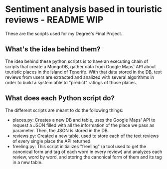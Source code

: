 # Sentiment analysis based in touristic reviews - README WIP
These are the scripts used for my Degree's Final Project.

## What's the idea behind them?
The idea behind these python scripts is to have an executing chain of scripts that create a MongoDB, gather data from Google Maps' API about touristic places in the island of Tenerife.
With that data stored in the DB, text reviews from users are extracted and analized with several algorithms in order to build a system able to "predict" ratings of those places. 

## What does each Python script do?
The different scripts are meant to do the following things:

- places.py: Creates a new DB and table, uses the Google Maps' API to request a JSON filled with all the information of the place we pass as parameter. Then, the JSON is stored in the DB.
- reviews.py: Created a new table, used to store each of the text reviews of every single place the API returned.
- freeling.py: This script initializes "freeling" (a tool used to get the canonical form and tag of each word in every review) and analyzes each review, word by word, and storing the canonical form of them and its tag in a new table.
